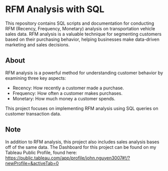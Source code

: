# RFM Analysis with SQL

This repository contains SQL scripts and documentation for conducting RFM (Recency, Frequency, Monetary) analysis on transportation vehicle sales data. RFM analysis is a valuable technique for segmenting customers based on their purchasing behavior, helping businesses make data-driven marketing and sales decisions. 

## About

RFM analysis is a powerful method for understanding customer behavior by examining three key aspects:

- Recency: How recently a customer made a purchase.
- Frequency: How often a customer makes purchases.
- Monetary: How much money a customer spends.

This project focuses on implementing RFM analysis using SQL queries on customer transaction data.


## Note

In addition to RFM analysis, this project also includes sales analysis bases off of the same data. The Dashboard for this project can be found on my Tableau Public Profile, found here: https://public.tableau.com/app/profile/john.nguyen3007#!/?newProfile=&activeTab=0
